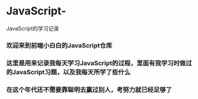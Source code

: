 # JavaScript-
JavaScript的学习记录
### 欢迎来到前端小白白的JavaScript仓库
### 这里是用来记录我每天学习JavaScript的过程，里面有我学习时做过的JavaScript习题，以及我每天所学了些什么

### 在这个年代还不需要靠聪明去赢过别人，考努力就已经足够了
